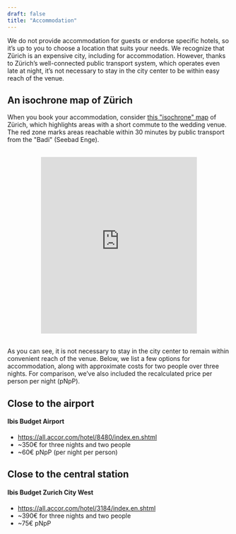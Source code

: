 ```yaml
---
draft: false
title: "Accommodation"
---
```


We do not provide accommodation for guests or endorse specific hotels, so it’s up to you to choose a location that suits your needs. We recognize that Zürich is an expensive city, including for accommodation. However, thanks to Zürich’s well-connected public transport system, which operates even late at night, it’s not necessary to stay in the city center to be within easy reach of the venue.

## An isochrone map of Zürich
When you book your accommodation, consider [this "isochrone" map](https://commutetimemap.com/map?places=47.361700%253B8.536701%253B0%253B900%253B%25234143f4&places=47.361700%253B8.536701%253B0%253B1800%253B%2523fc0000) of Zürich, which highlights areas with a short commute to the wedding venue. The red zone marks areas reachable within 30 minutes by public transport from the "Badi" (Seebad Enge).

<br>

<div style="text-align: center;">
<iframe src="https://commutetimemap.com/embedded?places=47.361700%253B8.536701%253B0%253B900%253B%25234143f4&places=47.361700%253B8.536701%253B0%253B1800%253B%2523fc0000&operation=none" name="commuteTimeMapIFrame" scrolling="no" frameborder="0" marginheight="0px" marginwidth="0px" height="400px" width="70%"></iframe>
</div>

<br>

As you can see, it is not necessary to stay in the city center to remain within convenient reach of the venue.
Below, we list a few options for accommodation, along with approximate costs for two people over three nights. For comparison, we’ve also included the recalculated price per person per night (pNpP).

## Close to the airport
#### Ibis Budget Airport
- https://all.accor.com/hotel/8480/index.en.shtml
- ~350€ for three nights and two people
- ~60€ pNpP (per night per person)

## Close to the central station
#### Ibis Budget Zurich City West
- https://all.accor.com/hotel/3184/index.en.shtml
- ~390€ for three nights and two people
- ~75€ pNpP
